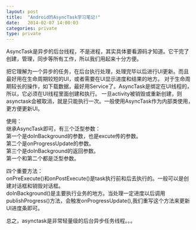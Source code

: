 ```yaml
---
layout: post
title:  "Android的AsyncTask学习笔记!"
date:   2014-02-07 14:00:03
categories: private
type: private
---
```


AsyncTask是异步的后台线程，不是进程，其实具体要看源码才知道。它干完了创建，管理，同步等所有工作，所以我们用起来十分方便。

把它理解为一个异步的任务，在后台执行处理，处理完毕以后进行UI更新。而且最好用在生命周期较短的UI，或者需要在UI显示进度和结果的地方。
对于生命周期较长的操作，如下载数据，最好用Service了。AsyncTask是绑定在UI线程的，所以，它必须在UI线程里面创建和执行。
一旦activity被销毁或重新创建，则asynctask会被取消，就是只能执行一次。一般使用AsyncTask作为内部类使用，更方便更新UI。

使用：  
继承AsyncTask即可，有三个泛型参数：  
第一个是doInBackground的参数，也是excute传的参数。  
第二个是onProgressUpdate的参数。  
第三个是doInBackground的返回参数。  
第一个和第二个都是泛型参数。

四个重要方法：  
onPreExecute()和onPostExecute()是task执行前和后去执行的。一般可以是创建对话框和销毁对话框。  
doInBackground()是主要执行业务的地方。当处理一定进度以后调用publishProgress()方法，会触发onProgressUpdate(),我们重写这个方法来更新UI进度条即可。


总之，asynctask是非常轻量级的后台异步任务线程。。。